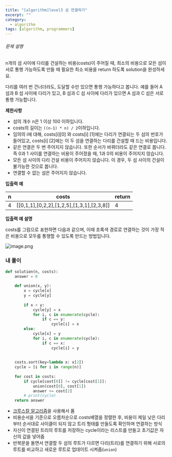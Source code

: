 ```yaml
---
title: "[algorithm]level3 섬 연결하기"
excerpt: ""
category:
  - algorithm
tags: [algorithm, programmers]
---
```


###### 문제 설명

n개의 섬 사이에 다리를 건설하는 비용(costs)이 주어질 때, 최소의 비용으로 모든 섬이 서로 통행 가능하도록 만들 때 필요한 최소 비용을 return 하도록 solution을 완성하세요.

다리를 여러 번 건너더라도, 도달할 수만 있으면 통행 가능하다고 봅니다. 예를 들어 A 섬과 B 섬 사이에 다리가 있고, B 섬과 C 섬 사이에 다리가 있으면 A 섬과 C 섬은 서로 통행 가능합니다.

**제한사항**

- 섬의 개수 n은 1 이상 100 이하입니다.
- costs의 길이는 `((n-1) * n) / 2`이하입니다.
- 임의의 i에 대해, costs[i][0] 와 costs[i] [1]에는 다리가 연결되는 두 섬의 번호가 들어있고, costs[i] [2]에는 이 두 섬을 연결하는 다리를 건설할 때 드는 비용입니다.
- 같은 연결은 두 번 주어지지 않습니다. 또한 순서가 바뀌더라도 같은 연결로 봅니다. 즉 0과 1 사이를 연결하는 비용이 주어졌을 때, 1과 0의 비용이 주어지지 않습니다.
- 모든 섬 사이의 다리 건설 비용이 주어지지 않습니다. 이 경우, 두 섬 사이의 건설이 불가능한 것으로 봅니다.
- 연결할 수 없는 섬은 주어지지 않습니다.

**입출력 예**

| n    | costs                                     | return |
| ---- | ----------------------------------------- | ------ |
| 4    | [[0,1,1],[0,2,2],[1,2,5],[1,3,1],[2,3,8]] | 4      |

**입출력 예 설명**

costs를 그림으로 표현하면 다음과 같으며, 이때 초록색 경로로 연결하는 것이 가장 적은 비용으로 모두를 통행할 수 있도록 만드는 방법입니다.

![image.png](https://grepp-programmers.s3.amazonaws.com/files/production/13e2952057/f2746a8c-527c-4451-9a73-42129911fe17.png)



### 내 풀이

```python
def solution(n, costs):
    answer = 0
    
    def union(x, y):
        x = cycle[x]
        y = cycle[y]
        
        if x < y:
            cycle[y] = x
            for i, c in enumerate(cycle):
                if c == y:
                    cycle[i] = x
        else:
            cycle[x] = y
            for i, c in enumerate(cycle):
                if c == x:
                    cycle[i] = y
                    
        
    costs.sort(key=lambda x: x[2])
    cycle = [i for i in range(n)]
    
    for cost in costs:
        if cycle[cost[0]] != cycle[cost[1]]:
            union(cost[0], cost[1])
            answer += cost[2]
        # print(cycle)
    return answer
```

- [크루스칼 알고리즘](https://awesomeroo.tistory.com/87)을 사용해서 품
- 비용순서을 기준으로 오름차순으로 costs배열을 정렬한 후, 비용이 제일 낮은 다리부터 순서대로 사이클이 되지 않고 트리 형태를 만들도록 확인하며 연결하는 방식
- 자신이 연결된 트리의 루트를 저장하는 cycle이라는 리스트를 만들고 초기값은 자신의 값을 넣어줌
- 반복문을 돌면서 연결할 두 섬의 루트가 다르면 다리(트리)를 연결하기 위해 서로의 루트를 비교하고 새로운 루트로 업데이트 시켜줌(`union`)